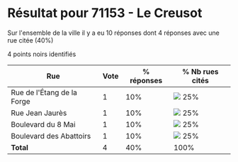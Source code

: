 # Résultat pour 71153 - Le Creusot

Sur l'ensemble de la ville il y a eu 10 réponses dont 4 réponses avec une rue citée (40%)

4 points noirs identifiés

| Rue | Vote | % réponses | % Nb rues cités|
|-----|------|------------|----------------|
| Rue de l'Étang de la Forge | 1 | 10% | <img src="../../img/bar_25.gif" />&nbsp;25%|
| Rue Jean Jaurès | 1 | 10% | <img src="../../img/bar_25.gif" />&nbsp;25%|
| Boulevard du 8 Mai | 1 | 10% | <img src="../../img/bar_25.gif" />&nbsp;25%|
| Boulevard des Abattoirs | 1 | 10% | <img src="../../img/bar_25.gif" />&nbsp;25%|
| **Total** | 4 | 40% | 100%|
